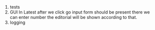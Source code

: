 1. tests
2. GUI
    In Latest after we click go
    input form should be present
    there we can enter number
    the editorial will be shown according to that.
3. logging